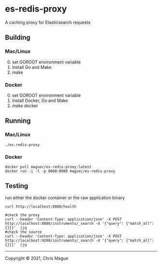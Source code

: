 # es-redis-proxy

A caching proxy for Elasticsearch requests

## Building

### Mac/Linux

0) set GOROOT environment variable
1) Install Go and Make
2) make

### Docker

0) set GOROOT environment variable
1) Install Docker, Go and Make
2) make docker


## Running

### Mac/Linux

```
./es-redis-proxy
```

### Docker

```
docker pull maguec/es-redis-proxy:latest
docker run -i -t -p 8080:8080 maguec/es-redis-proxy
```

## Testing

run either the docker container or the raw application binary

```
curl http://localhost:8080/health

#check the proxy
curl --header 'Content-Type: application/json' -X POST http://localhost:8080/instruments/_search -d '{"query": {"match_all": {}}}'  |jq
#check the source
curl --header 'Content-Type: application/json' -X POST http://localhost:9200/instruments/_search -d '{"query": {"match_all": {}}}'  |jq

```

---
Copyright © 2021, Chris Mague
